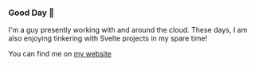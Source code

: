 ### Good Day 👋

I'm a guy presently working with and around the cloud.
These days, I am also enjoying tinkering with Svelte projects in my spare time!

You can find me on [my website](https://joseppino.com)
